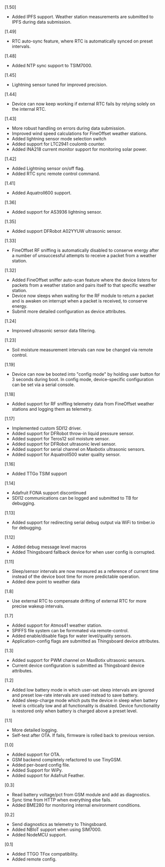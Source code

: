 [1.50]
* Added IPFS support. Weather station measurements are submitted to IPFS during data submission.

[1.49]
* RTC auto-sync feature, where RTC is automatically synced on preset intervals.

[1.48]
* Added NTP sync support to TSIM7000.

[1.45]
* Lightning sensor tuned for improved precision. 

[1.44]
* Device can now keep working if external RTC fails by relying solely on the internal RTC.

[1.43]
* More robust handling on errors during data submission.
* Improved wind speed calculations for FineOffset weather stations.
* Added lightning sensor mode selection switch
* Added support for LTC2941 coulomb counter.
* Added INA218 current monitor support for monitoring solar power.

[1.42]
* Added Lightning sensor on/off flag.
* Added RTC sync remote control command.

[1.41]
* Added Aquatroll600 support.

[1.36]
* Added support for AS3936 lightning sensor.

[1.35]
* Added support DFRobot A02YYUW ultrasonic sensor. 

[1.33]
* FineOffset RF sniffing is automatically disabled to conserve energy after a number of unsuccessful attempts to receive a packet from a weather station.

[1.32]
* Added FineOffset sniffer auto-scan feature where the device listens for packets from a weather station and pairs itself to that specific weather station.
* Device now sleeps when waiting for the RF module to return a packet and is awaken on interrupt when a packet is received, to conserve energy.
* Submit more detailed configuration as device attributes.

[1.24]
* Improved ultrasonic sensor data filtering.

[1.23]
* Soil moisture measurement intervals can now be changed via remote control.

[1.19]
* Device can now be booted into "config mode" by holding user button for 3 seconds during boot. In config mode, device-specific configuration can be set via a serial console.

[1.18]
* Added support for RF sniffing telemetry data from FineOffset weather stations and logging them as telemetry.

[1.17]
* Implemented custom SDI12 driver.
* Added support for DFRobot throw-in liquid pressure sensor.
* Added support for Teros12 soil moisture sensor.
* Added support for DFRobot ultrasonic level sensor.
* Added support for serial channel on Maxbotix ultrasonic sensors.
* Added support for Aquatroll500 water quality sensor.

[1.16]
* Added TTGo TSIM support

[1.14]
* Adafruit FONA support discontinued
* SDI12 communications can be logged and submitted to TB for debugging.

[1.13]
* Added support for redirecting serial debug output via WiFi to timber.io for debugging.

[1.12]
* Added debug message level macros
* Added Thingsboard fallback device for when user config is corrupted.

[1.11]
* Sleep/sensor intervals are now measured as a reference of current time instead of the device boot time for more predictable operation.
* Added dew point to weather data

[1.8]
* Use external RTC to compensate drifting of external RTC for more precise wakeup intervals.

[1.7]
* Added support for Atmos41 weather station.
* SPIFFS file system can be formmated via remote-control.
* Added enable/disable flags for water level/quality sensors.
* Application-config flags are submitted as Thingsboard device attributes.

[1.3]
* Added support for PWM channel on MaxBotix ultrasonic sensors.
* Current device configuration is submitted as Thingsboard device attributes.

[1.2]
* Added low battery mode in which user-set sleep intervals are ignored and preset low-rate intervals are used instead to save battery.
* Added sleep-charge mode which puts the device in sleep when battery level is critically low and all functionality is disabled. Device functionality is restored only when battery is charged above a preset level.

[1.1]
* More detailed logging.
* Self-test after OTA. If fails, firmware is rolled back to previous version.

[1.0]
* Added support for OTA.
* GSM backend completely refactored to use TinyGSM.
* Added per-board config file.
* Added Support for WiPy.
* Added support for Adafruit Feather.

[0.3]
* Read battery voltage/pct from GSM module and add as diagnostics.
* Sync time from HTTP when everything else fails.
* Added BME280 for monitoring internal environment conditions.

[0.2]
* Send diagnostics as telemetry to Thingsboard.
* Added NBIoT support when using SIM7000.
* Added NodeMCU support.

[0.1]
* Added TTGO TFox compatibility.
* Added remote config.